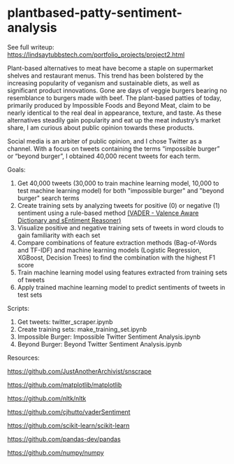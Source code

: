 # plantbased-patty-sentiment-analysis
See full writeup: https://lindsaytubbstech.com/portfolio_projects/project2.html

Plant-based alternatives to meat have become a staple on supermarket shelves and restaurant menus. This trend has been bolstered by the increasing popularity of veganism and sustainable diets, as well as significant product innovations. Gone are days of veggie burgers bearing no resemblance to burgers made with beef. The plant-based patties of today, primarily produced by Impossible Foods and Beyond Meat, claim to be nearly identical to the real deal in appearance, texture, and taste. As these alternatives steadily gain popularity and eat up the meat industry’s market share, I am curious about public opinion towards these products.

Social media is an arbiter of public opinion, and I chose Twitter as a channel. With a focus on tweets containing the terms “impossible burger” or “beyond burger”, I obtained 40,000 recent tweets for each term.

Goals:
<ol>
  <li>Get 40,000 tweets (30,000 to train machine learning model, 10,000 to test machine learning model) for both "impossible burger" and "beyond burger" search terms</li>
  <li>Create training sets by analyzing tweets for positive (0) or negative (1) sentiment using a rule-based method <a href="https://github.com/cjhutto/vaderSentiment">(VADER - Valence Aware Dictionary and sEntiment Reasoner)</a></li>
  <li>Visualize positive and negative training sets of tweets in word clouds to gain familiarity with each set</li>
  <li>Compare combinations of feature extraction methods (Bag-of-Words and TF-IDF) and machine learning models (Logistic Regression, XGBoost, Decision Trees) to find the combination with the highest F1 score</li>
  <li>Train machine learning model using features extracted from training sets of tweets</li>
  <li>Apply trained machine learning model to predict sentiments of tweets in test sets</li>
</ol>

Scripts:
<ol>
  <li>Get tweets: twitter_scraper.ipynb</li>
  <li>Create training sets: make_training_set.ipynb</li>
  <li>Impossible Burger: Impossible Twitter Sentiment Analysis.ipynb</li>
  <li>Beyond Burger: Beyond Twitter Sentiment Analysis.ipynb</li>
</ol>

Resources:

https://github.com/JustAnotherArchivist/snscrape

https://github.com/matplotlib/matplotlib

https://github.com/nltk/nltk

https://github.com/cjhutto/vaderSentiment

https://github.com/scikit-learn/scikit-learn

https://github.com/pandas-dev/pandas

https://github.com/numpy/numpy
